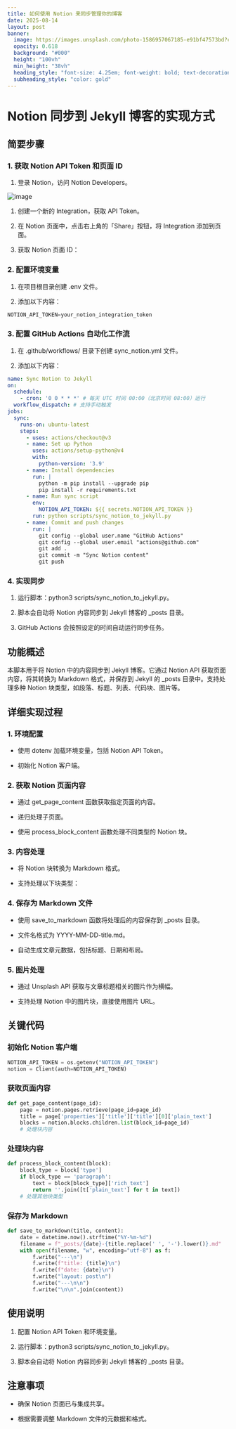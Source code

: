 ```yaml
---
title: 如何使用 Notion 来同步管理你的博客
date: 2025-08-14
layout: post
banner:
  image: https://images.unsplash.com/photo-1586957067185-e91bf47573bd?crop=entropy&cs=tinysrgb&fit=max&fm=jpg&ixid=M3w2OTIwMzJ8MHwxfHJhbmRvbXx8fHx8fHx8fDE3NTUxMzYzMzd8&ixlib=rb-4.1.0&q=80&w=1080
  opacity: 0.618
  background: "#000"
  height: "100vh"
  min_height: "38vh"
  heading_style: "font-size: 4.25em; font-weight: bold; text-decoration: underline"
  subheading_style: "color: gold"
---
```


# Notion 同步到 Jekyll 博客的实现方式

## 简要步骤

### 1. 获取 Notion API Token 和页面 ID

1. 登录 Notion，访问 Notion Developers。

![image](https://prod-files-secure.s3.us-west-2.amazonaws.com/a7a0cc5a-89b9-4cda-8686-1fba0ca52f40/d19c1afe-dea5-4312-9333-786b0ba83054/image.png?X-Amz-Algorithm=AWS4-HMAC-SHA256&X-Amz-Content-Sha256=UNSIGNED-PAYLOAD&X-Amz-Credential=ASIAZI2LB466Z4RUSLLM%2F20250814%2Fus-west-2%2Fs3%2Faws4_request&X-Amz-Date=20250814T015217Z&X-Amz-Expires=3600&X-Amz-Security-Token=IQoJb3JpZ2luX2VjEO7%2F%2F%2F%2F%2F%2F%2F%2F%2F%2FwEaCXVzLXdlc3QtMiJIMEYCIQDqH3YfA03WtmeGCkc%2BBHIKdcHkOj1fofenMvZ%2F2TeBmgIhAM1ERX4fLuklXwluaeH8T6b6lWJrratGq74CfTldh4x2Kv8DCDcQABoMNjM3NDIzMTgzODA1IgyfxkbJkMH2SDL44VAq3APrSfm9I%2FmcDxsDg1iAE1oFfaT2%2BoXmYaqlQM0e7itZTrku1Ys%2F4vV0jjSkbcTqDr8TzB8y%2B7R8oS1qASTWVxxEEfrrqUb37LEN0kOCNXoRL2wB9Lzz3sk4nnGThRphc1zB%2FkqHRCEr6LfAqQ99cCtoDaTXK6vM010bdrsQI0bCZkSLdQrr%2BKjvw9ybqpo3AbA9ugy1QTPwOi4JUDwpIevpUA64IfxY7Nij3uwT92lwChyaMpB6AgGISP%2BKzA3y%2BtXjMqnrb0%2BQyODKk6dBiAfgH7pwA0DIyy4AcOubUprU4p9kczNMHQ51oUlQzHHkIp7lJizCOx%2FRrJCCxG4OENeoosQw4Y2sqR8NFj71beFGfd2I5Uwn2AuA5yFS6nNIiTKCph7j4DIdMTyBRMAw6gfOstPDzGlnHMzLSgfF0pBBjdJ0kDFv90%2BxWF1NS5TyAjXlYOV%2FHxg575VwFjsKn%2BfSJ7tR7JTY%2FlP%2BdRo%2FWNcCAosLv%2BagU9Czjp8BNtscykjSPiMV7NNREmVsMwvGqTCtTGa3btsquR2tn1ZbMepuJCsG1jGy396CTlbRmGNbhwM5BR7MJHMrSbTEu0BdPx3JkyfTwHZDmr1AwNV8mblCEBP0ZKioz6DhfKu8BDCrj%2FTEBjqkAQgN8YR8ge0lN75S%2FznTU7NkX2BrWmSSFOE33eMIiXfkgsv1fYmzJwytcERrVPtrVVkhGuz95WEP%2BZoHP2sUr1FdNBzy5MuVw%2B29tTC%2B7RWjqN8nJf0plbdWJURfLDCCbz0O9DWGWddflR9ea%2BzctF0xeRmTFaYGllxJWTlQUvL9JfdNBm6%2F02CIsJABUZn1psI531Mwaai4DiSNC7suwBqqnhGt&X-Amz-Signature=b59337ad4027cf9fd380a47f78d803be120d7a06141fe98cc1a655a0d876ee12&X-Amz-SignedHeaders=host&x-amz-checksum-mode=ENABLED&x-id=GetObject)

1. 创建一个新的 Integration，获取 API Token。

1. 在 Notion 页面中，点击右上角的「Share」按钮，将 Integration 添加到页面。

1. 获取 Notion 页面 ID：


### 2. 配置环境变量

1. 在项目根目录创建 .env 文件。

1. 添加以下内容：

```javascript
NOTION_API_TOKEN=your_notion_integration_token
```

### 3. 配置 GitHub Actions 自动化工作流

1. 在 .github/workflows/ 目录下创建 sync_notion.yml 文件。

1. 添加以下内容：

```yaml
name: Sync Notion to Jekyll
on:
  schedule:
    - cron: '0 0 * * *' # 每天 UTC 时间 00:00（北京时间 08:00）运行
  workflow_dispatch: # 支持手动触发
jobs:
  sync:
    runs-on: ubuntu-latest
    steps:
      - uses: actions/checkout@v3
      - name: Set up Python
        uses: actions/setup-python@v4
        with:
          python-version: '3.9'
      - name: Install dependencies
        run: |
          python -m pip install --upgrade pip
          pip install -r requirements.txt
      - name: Run sync script
        env:
          NOTION_API_TOKEN: ${{ secrets.NOTION_API_TOKEN }}
        run: python scripts/sync_notion_to_jekyll.py
      - name: Commit and push changes
        run: |
          git config --global user.name "GitHub Actions"
          git config --global user.email "actions@github.com"
          git add .
          git commit -m "Sync Notion content"
          git push
```

### 4. 实现同步

1. 运行脚本：python3 scripts/sync_notion_to_jekyll.py。

1. 脚本会自动将 Notion 内容同步到 Jekyll 博客的 _posts 目录。

1. GitHub Actions 会按照设定的时间自动运行同步任务。

## 功能概述

本脚本用于将 Notion 中的内容同步到 Jekyll 博客。它通过 Notion API 获取页面内容，将其转换为 Markdown 格式，并保存到 Jekyll 的 _posts 目录中。支持处理多种 Notion 块类型，如段落、标题、列表、代码块、图片等。

## 详细实现过程

### 1. 环境配置

- 使用 dotenv 加载环境变量，包括 Notion API Token。

- 初始化 Notion 客户端。

### 2. 获取 Notion 页面内容

- 通过 get_page_content 函数获取指定页面的内容。

- 递归处理子页面。

- 使用 process_block_content 函数处理不同类型的 Notion 块。

### 3. 内容处理

- 将 Notion 块转换为 Markdown 格式。

- 支持处理以下块类型：


### 4. 保存为 Markdown 文件

- 使用 save_to_markdown 函数将处理后的内容保存到 _posts 目录。

- 文件名格式为 YYYY-MM-DD-title.md。

- 自动生成文章元数据，包括标题、日期和布局。

### 5. 图片处理

- 通过 Unsplash API 获取与文章标题相关的图片作为横幅。

- 支持处理 Notion 中的图片块，直接使用图片 URL。

## 关键代码

### 初始化 Notion 客户端

```python
NOTION_API_TOKEN = os.getenv("NOTION_API_TOKEN")
notion = Client(auth=NOTION_API_TOKEN)
```

### 获取页面内容

```python
def get_page_content(page_id):
    page = notion.pages.retrieve(page_id=page_id)
    title = page['properties']['title']['title'][0]['plain_text']
    blocks = notion.blocks.children.list(block_id=page_id)
    # 处理块内容
```

### 处理块内容

```python
def process_block_content(block):
    block_type = block['type']
    if block_type == 'paragraph':
        text = block[block_type]['rich_text']
        return ''.join([t['plain_text'] for t in text])
    # 处理其他块类型
```

### 保存为 Markdown

```python
def save_to_markdown(title, content):
    date = datetime.now().strftime("%Y-%m-%d")
    filename = f"_posts/{date}-{title.replace(' ', '-').lower()}.md"
    with open(filename, "w", encoding="utf-8") as f:
        f.write("---\n")
        f.write(f"title: {title}\n")
        f.write(f"date: {date}\n")
        f.write("layout: post\n")
        f.write("---\n\n")
        f.write("\n\n".join(content))
```

## 使用说明

1. 配置 Notion API Token 和环境变量。

1. 运行脚本：python3 scripts/sync_notion_to_jekyll.py。

1. 脚本会自动将 Notion 内容同步到 Jekyll 博客的 _posts 目录。

## 注意事项

- 确保 Notion 页面已与集成共享。

- 根据需要调整 Markdown 文件的元数据和格式。